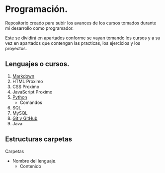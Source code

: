 # Programación.

Repositorio creado para subir los avances de los cursos tomados durante mi desarrollo como programador.

Este se dividirá en apartados conforme se vayan tomando los cursos y a su vez en apartados que contengan las practicas, los ejercicios y los proyectos. 

## Lenguajes o cursos.

1. [Markdown](markdown)
2. HTML Proximo
3. CSS Proximo
4. JavaScript Proximo
5. [Python](python)
    * Comandos
6. SQL
7. MySQL
8. [Git y GitHub](git)
9. Java

## Estructuras carpetas

 Carpetas
    
* Nombre del lenguaje.
    * Contenido



